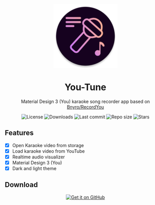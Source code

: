 <!-- ---------- Header ---------- -->
<div align="center">
  <img width="200" height="200"src="ic_launcher_round.png">
  <h1>You-Tune</h1>
<p>Material Design 3 (You) karaoke song recorder app based on <a href="https://github.com/Bnyro/RecordYou">Bnyro/RecordYou</a></p>

<!-- ---------- Badges ---------- -->
  <div align="center">
    <img alt="License" src="https://img.shields.io/github/license/SuhasDissa/You-Tune?color=c3e7ff&style=flat-square">
    <img alt="Downloads" src="https://img.shields.io/github/downloads/SuhasDissa/You-Tune/total.svg?color=c3e7ff&style=flat-square">
    <img alt="Last commit" src="https://img.shields.io/github/last-commit/SuhasDissa/You-Tune?color=c3e7ff&style=flat-square">
    <img alt="Repo size" src="https://img.shields.io/github/repo-size/SuhasDissa/You-Tune?color=c3e7ff&style=flat-square">
    <img alt="Stars" src="https://img.shields.io/github/stars/SuhasDissa/You-Tune?color=c3e7ff&style=flat-square">
    <br>
</div>
</div>

<!-- ---------- Description ---------- -->
## Features

- [x] Open Karaoke video from storage
- [x] Load karaoke video from YouTube
- [x] Realtime audio visualizer
- [x] Material Design 3 (You)
- [x] Dark and light theme

<!-- ---------- Download ---------- -->
## Download

<div align="center">

[<img src="https://raw.githubusercontent.com/vadret/android/master/assets/get-github.png" alt="Get it on GitHub" height="80">](https://github.com/SuhasDissa/You-Tune/releases)

</div>
